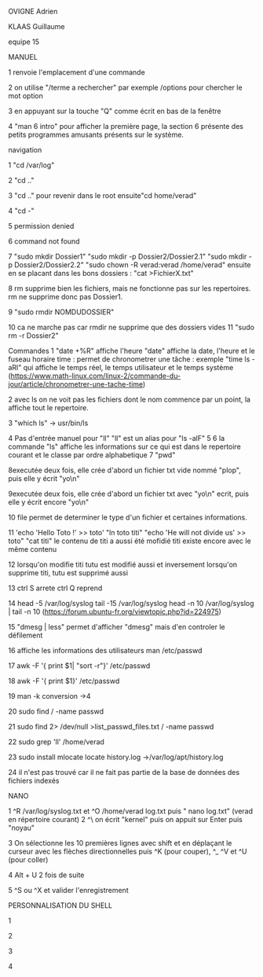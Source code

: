OVIGNE Adrien

KLAAS Guillaume

equipe 15

MANUEL
 
1 renvoie l'emplacement d'une commande

2 on utilise "/terme a rechercher" par exemple /options pour chercher le mot option

3 en appuyant sur la touche "Q" comme écrit en bas de la fenêtre

4 "man 6 intro" pour afficher la première page, la section 6 présente des petits programmes amusants présents sur le système.

navigation

1 "cd /var/log"

2 "cd .."

3 "cd .." pour revenir dans le root ensuite"cd home/verad"

4 "cd -"

5 permission denied

6 command not found

7 "sudo mkdir Dossier1"
"sudo mkdir -p Dossier2/Dossier2.1"
"sudo mkdir -p Dossier2/Dossier2.2"
"sudo chown -R verad:verad /home/verad"
ensuite en se placant dans les bons dossiers : "cat >FichierX.txt"

8 rm supprime bien les fichiers, mais ne fonctionne pas sur les repertoires. rm ne supprime donc pas Dossier1. 

9 "sudo rmdir NOMDUDOSSIER"

10 ca ne marche pas car rmdir ne supprime que des dossiers vides
11 "sudo rm -r Dossier2"

Commandes
1 	"date +%R" affiche l'heure
	"date" affiche la date, l'heure et le fuseau horaire
time : permet de chronometrer une tâche : exemple "time ls -aRl" qui affiche le temps réel, le temps utilisateur et le temps système (https://www.math-linux.com/linux-2/commande-du-jour/article/chronometrer-une-tache-time)

2 avec ls on ne voit pas les fichiers dont le nom commence par un point, la affiche tout le repertoire.

3 "which ls" -> usr/bin/ls 

4 Pas d'entrée manuel pour "ll" 
"ll" est un alias pour "ls -alF"
5 
6 la commande "ls" affiche les informations sur ce qui est dans le repertoire courant et le classe par ordre alphabetique 
7 "pwd"

8executée deux fois, elle crée d'abord un fichier txt vide nommé "plop", puis elle y écrit "yo\n"

9executée deux fois, elle crée d'abord un fichier txt avec "yo\n" ecrit, puis elle y écrit encore "yo\n"

10 file permet de determiner le type d'un fichier et certaines informations.

11 'echo 'Hello Toto !' >> toto'
	"ln toto titi"
	"echo 'He will not divide us' >> toto"
	"cat titi" le contenu de titi a aussi été mofidié
	titi existe encore avec le même contenu
	
12 lorsqu'on modifie titi tutu est modifié aussi et inversement
	lorsqu'on supprime titi, tutu est supprimé aussi

13 ctrl S arrete
	ctrl Q reprend
 
14 head -5 /var/log/syslog
	tail -15 /var/log/syslog
	head -n 10 /var/log/syslog | tail -n 10
(https://forum.ubuntu-fr.org/viewtopic.php?id=224975)

15 "dmesg | less" permet d'afficher "dmesg" mais d'en controler le défilement 

16 affiche les informations des utilisateurs
	man /etc/passwd

17 awk -F '{ print $1| "sort -r"}' /etc/passwd

18 awk -F '{ print $1}' /etc/passwd

19 man -k conversion ->4

20 sudo find / -name passwd

21 sudo find 2> /dev/null >list_passwd_files.txt / -name passwd 

22 sudo grep 'll' /home/verad

23 sudo install mlocate
	locate history.log
	->/var/log/apt/history.log

24 il n'est pas trouvé car il ne fait pas partie de la base de données des fichiers indexés

NANO

1 ^R /var/log/syslog.txt et ^O /home/verad log.txt
puis " nano log.txt" (verad en répertoire courant)
2 ^\ on écrit "kernel" puis on appuit sur Enter puis "noyau"
 
3 On sélectionne les 10 premières lignes avec shift et en déplaçant le curseur avec les flèches directionnelles puis ^K (pour couper), ^_ ^V et ^U (pour coller)

4 Alt + U 2 fois de suite  

5 ^S ou ^X et valider l'enregistrement

PERSONNALISATION DU SHELL

1 

2 

3 

4 





